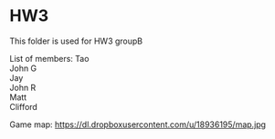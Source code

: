 HW3
===

This folder is used for HW3 groupB


List of members:
Tao <br/>
John G <br/>
Jay <br/>
John R <br/>
Matt <br/>
Clifford <br/>

Game map:
https://dl.dropboxusercontent.com/u/18936195/map.jpg

